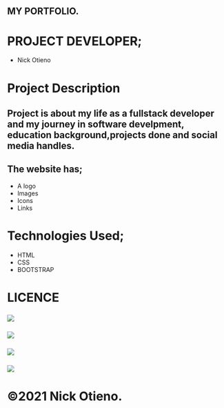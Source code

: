 
## MY PORTFOLIO.
# PROJECT DEVELOPER;
* Nick Otieno

# Project Description
## Project is about my life as a fullstack developer and my journey  in software develpment, education background,projects done and social media handles.

## The website has;
* A logo
* Images
* Icons
* Links
# Technologies Used;
* HTML
* CSS
* BOOTSTRAP

# LICENCE
###  <img src="/home/moringa/Documents/moringa-prep-projects/portfolio/images/number1.png">
###  <img src="/home/moringa/Documents/moringa-prep-projects/portfolio/images/number2.png">
###  <img src="/home/moringa/Documents/moringa-prep-projects/portfolio/images/number3.png">
###  <img src="/home/moringa/Documents/moringa-prep-projects/portfolio/images/numer4.png">



# &copy;2021 Nick Otieno.

